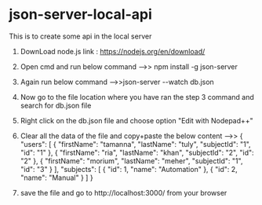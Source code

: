 # json-server-local-api
This is to create some api in the local server



1. DownLoad node.js
link : https://nodejs.org/en/download/
2. Open cmd and run below command
-->> npm install -g json-server
3. Again run below command
-->>json-server --watch db.json
4. Now go to the file location where you have ran the step 3 command and search for db.json file
5. Right click on the db.json file and choose option "Edit with Nodepad++"
6. Clear all the data of the file and copy+paste the below content
-->>
{
  "users": [
    {
      "firstName": "tamanna",
      "lastName": "tuly",
      "subjectId": "1",
	  "id": "1"
    },
	{
      "firstName": "ria",
      "lastName": "khan",
      "subjectId": "2",
	  "id": "2"
    },
	{
      "firstName": "morium",
      "lastName": "meher",
      "subjectId": "1",
	  "id": "3"
    }
  ],
  "subjects": [
    {
      "id": 1,
      "name": "Automation"
    },
	{
      "id": 2,
      "name": "Manual"
    }
  ]
}

7. save the file and go to http://localhost:3000/ from your browser
